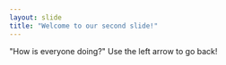 ```yaml
---
layout: slide
title: "Welcome to our second slide!"
---
```

"How is everyone doing?"
Use the left arrow to go back!
